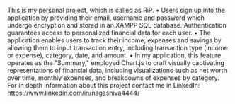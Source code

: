 This is my personal project, which is called as RiP.
• Users sign up into the application by providing their email, username and password which undergo encryption and stored in an XAMPP SQL database.
Authentication guarantees access to personalized financial data for each user.
• The application enables users to track their income, expenses and savings by allowing them to input transaction entry, including transaction type (income or
expense), category, date, and amount.
• In my application, this feature operates as the "Summary," employed Chart.js to craft visually captivating representations of financial data, including visualizations
such as net worth over time, monthly expenses, and breakdowns of expenses by category.
For in depth information about this project contact me in LinkedIn: https://www.linkedin.com/in/nagashiva4444/
